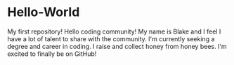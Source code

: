 # Hello-World
My first repository! Hello coding community!
My name is Blake and I feel I have a lot of talent to share with the community.
I'm currently seeking a degree and career in coding.
I raise and collect honey from honey bees.
I'm excited to finally be on GitHub!
